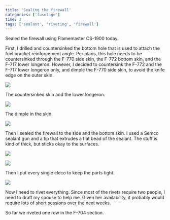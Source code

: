 ```yaml
---
title: 'Sealing the firewall'
categories: ['fuselage']
time: 3
tags: ['sealant', 'riveting', 'firewall']
---
```


Sealed the firewall using Flamemaster CS-1900 today.

<!-- more -->

First, I drilled and countersinked the bottom hole that is used to attach the fuel bracket reinforcement angle. Per plans, this hole needs to be countersinked through the F-770 side skin, the F-772 bottom skin, and the F-717 lower longeron. However, I decided to countersink the F-772 and the F-717 lower longeron only, and dimple the F-770 side skin, to avoid the knife edge on the outer skin.

![](0-the-hole.jpeg)

The countersinked skin and the lower longeron.

![](1-hole-countersinked.jpeg)

The dimple in the skin.

![](2-the-skin-dimpled.jpeg)

Then I sealed the firewall to the side and the bottom skin. I used a Semco sealant gun and a tip that extrudes a flat bead of the sealant. The stuff is kind of thick, but sticks okay to the surfaces.

![](3-placing-the-sealant.jpeg)

![](4-the-semco-tool.jpeg)

Then I put every single cleco to keep the parts tight.

![](5-clecoed.jpeg)

Now I need to rivet everything. Since most of the rivets require two people, I need to draft my spouse to help me. Given her availability, it probably would require lots of short sessions over the next weeks.

So far we riveted one row in the F-704 section.
